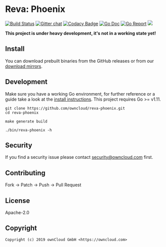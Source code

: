 # Reva: Phoenix

[![Build Status](https://cloud.drone.io/api/badges/owncloud/reva-phoenix/status.svg)](https://cloud.drone.io/owncloud/reva-phoenix)
[![Gitter chat](https://badges.gitter.im/cs3org/reva.svg)](https://gitter.im/cs3org/reva)
[![Codacy Badge](https://api.codacy.com/project/badge/Grade/afe89eb0894848c5b67dc0343afd1df9)](https://www.codacy.com/app/owncloud/reva-phoenix?utm_source=github.com&amp;utm_medium=referral&amp;utm_content=owncloud/reva-phoenix&amp;utm_campaign=Badge_Grade)
[![Go Doc](https://godoc.org/github.com/owncloud/reva-phoenix?status.svg)](http://godoc.org/github.com/owncloud/reva-phoenix)
[![Go Report](http://goreportcard.com/badge/github.com/owncloud/reva-phoenix)](http://goreportcard.com/report/github.com/owncloud/reva-phoenix)
[![](https://images.microbadger.com/badges/image/owncloud/reva-phoenix.svg)](http://microbadger.com/images/owncloud/reva-phoenix "Get your own image badge on microbadger.com")

**This project is under heavy development, it's not in a working state yet!**

## Install

You can download prebuilt binaries from the GitHub releases or from our [download mirrors](http://download.owncloud.com/reva/phoenix/).

## Development

Make sure you have a working Go environment, for further reference or a guide take a look at the [install instructions](http://golang.org/doc/install.html). This project requires Go >= v1.11.

```console
git clone https://github.com/owncloud/reva-phoenix.git
cd reva-phoenix

make generate build

./bin/reva-phoenix -h
```

## Security

If you find a security issue please contact security@owncloud.com first.

## Contributing

Fork -> Patch -> Push -> Pull Request

## License

Apache-2.0

## Copyright

```console
Copyright (c) 2019 ownCloud GmbH <https://owncloud.com>
```
